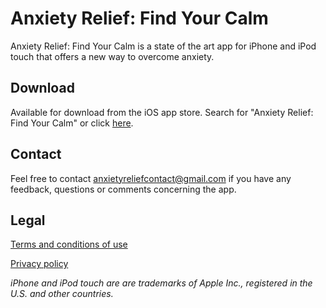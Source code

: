 # Anxiety Relief: Find Your Calm

Anxiety Relief: Find Your Calm is a state of the art app for iPhone and iPod touch that offers a new way to overcome anxiety.

## Download

Available for download from the iOS app store. Search for "Anxiety Relief: Find Your Calm" or click [here](https://apps.apple.com/gb/app/anxiety-relief-find-your-calm/id1460568970).

## Contact

Feel free to contact anxietyreliefcontact@gmail.com if you have any feedback, questions or comments concerning the app.

## Legal

[Terms and conditions of use](terms.md)

[Privacy policy](privacy-policy.md)

*iPhone and iPod touch are are trademarks of Apple Inc., registered in the U.S. and other countries.*
